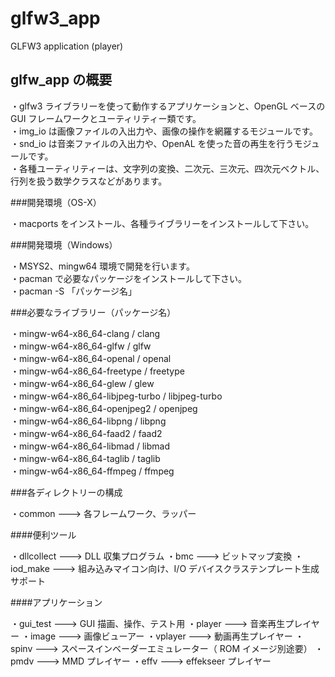 glfw3_app
=========

GLFW3 application (player)

## glfw_app の概要

・glfw3 ライブラリーを使って動作するアプリケーションと、OpenGL ベースの GUI フレームワークとユーティリティー類です。  
・img_io は画像ファイルの入出力や、画像の操作を網羅するモジュールです。  
・snd_io は音楽ファイルの入出力や、OpenAL を使った音の再生を行うモジュールです。  
・各種ユーティリティーは、文字列の変換、二次元、三次元、四次元ベクトル、行列を扱う数学クラスなどがあります。  

###開発環境（OS-X）

・macports をインストール、各種ライブラリーをインストールして下さい。  

###開発環境（Windows）

・MSYS2、mingw64 環境で開発を行います。  
・pacman で必要なパッケージをインストールして下さい。  
・pacman -S 「パッケージ名」

###必要なライブラリー（パッケージ名）

・mingw-w64-x86_64-clang / clang   
・mingw-w64-x86_64-glfw / glfw   
・mingw-w64-x86_64-openal / openal  
・mingw-w64-x86_64-freetype / freetype  
・mingw-w64-x86_64-glew / glew  
・mingw-w64-x86_64-libjpeg-turbo / libjpeg-turbo  
・mingw-w64-x86_64-openjpeg2 / openjpeg  
・mingw-w64-x86_64-libpng / libpng  
・mingw-w64-x86_64-faad2 / faad2  
・mingw-w64-x86_64-libmad / libmad  
・mingw-w64-x86_64-taglib / taglib  
・mingw-w64-x86_64-ffmpeg / ffmpeg  

###各ディレクトリーの構成

・common  --->  各フレームワーク、ラッパー

####便利ツール

・dllcollect  --->  DLL 収集プログラム
・bmc  --->  ビットマップ変換
・iod_make  --->  組み込みマイコン向け、I/O デバイスクラステンプレート生成サポート

####アプリケーション

・gui_test  --->  GUI 描画、操作、テスト用
・player  --->  音楽再生プレイヤー
・image  --->  画像ビューアー
・vplayer  --->  動画再生プレイヤー
・spinv  --->  スペースインベーダーエミュレーター（ ROM イメージ別途要）
・pmdv  --->  MMD プレイヤー
・effv  --->  effekseer プレイヤー

